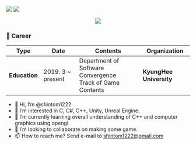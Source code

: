 
<img src="https://img.shields.io/badge/Python-3766AB?style=flat-square&logo=Python&logoColor=white"/></a> <img src="https://img.shields.io/badge/C++-00599C?style=flat-square&logo=C%2B%2B&logoColor=white"/></a>
<p align="center"><a href="https://hits.seeyoufarm.com"><img src="https://hits.seeyoufarm.com/api/count/incr/badge.svg?url=https%3A%2F%2Fgithub.com%2Fshintom1222&count_bg=%2365DDDF&title_bg=%235E95ED&icon=github.svg&icon_color=%23E7E7E7&title=hits&edge_flat=false"/></a>

### :purple_heart: Career
| **Type**      | **Date**          | **Contents**                                                 | **Organization**        |
|---------------|-------------------|--------------------------------------------------------------|-------------------------|
| **Education** | 2019. 3 ~ present | Department of Software Convergence<br>Track of Game Contents | **KyungHee University** |

- 👋 Hi, I’m @shintom1222
- 👀 I’m interested in C, C#, C++, Unity, Unreal Engine.
- 🌱 I’m currently learning overall understanding of C++ and computer graphics using opengl
- 💞️ I’m looking to collaborate on making some game.
- 📫 How to reach me? Send e-mail to shintom1222@gmail.com

<!---
shintom1222/shintom1222 is a ✨ special ✨ repository because its `README.md` (this file) appears on your GitHub profile.
You can click the Preview link to take a look at your changes.
--->
